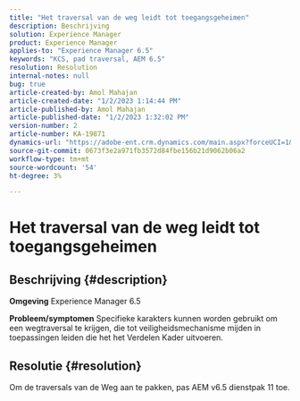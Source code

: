 ```yaml
---
title: "Het traversal van de weg leidt tot toegangsgeheimen"
description: Beschrijving
solution: Experience Manager
product: Experience Manager
applies-to: "Experience Manager 6.5"
keywords: "KCS, pad traversal, AEM 6.5"
resolution: Resolution
internal-notes: null
bug: true
article-created-by: Amol Mahajan
article-created-date: "1/2/2023 1:14:44 PM"
article-published-by: Amol Mahajan
article-published-date: "1/2/2023 1:32:02 PM"
version-number: 2
article-number: KA-19871
dynamics-url: "https://adobe-ent.crm.dynamics.com/main.aspx?forceUCI=1&pagetype=entityrecord&etn=knowledgearticle&id=e416b26b-9f8a-ed11-81ac-6045bd006ce9"
source-git-commit: 0673f3e2a971fb3572d84fbe156b21d9062b06a2
workflow-type: tm+mt
source-wordcount: '54'
ht-degree: 3%

---
```


# Het traversal van de weg leidt tot toegangsgeheimen

## Beschrijving {#description}

<b>Omgeving</b>
Experience Manager 6.5


<b>Probleem/symptomen</b>
Specifieke karakters kunnen worden gebruikt om een wegtraversal te krijgen, die tot veiligheidsmechanisme mijden in toepassingen leiden die het het Verdelen Kader uitvoeren.


## Resolutie {#resolution}

Om de traversals van de Weg aan te pakken, pas AEM v6.5 dienstpak 11 toe.